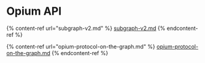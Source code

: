 # Opium API

{% content-ref url="subgraph-v2.md" %}
[subgraph-v2.md](subgraph-v2.md)
{% endcontent-ref %}

{% content-ref url="opium-protocol-on-the-graph.md" %}
[opium-protocol-on-the-graph.md](opium-protocol-on-the-graph.md)
{% endcontent-ref %}
